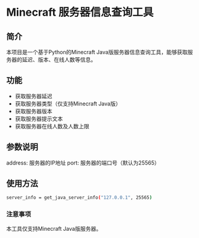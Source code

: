 # Minecraft 服务器信息查询工具
 
## 简介
 
本项目是一个基于Python的Minecraft Java版服务器信息查询工具，能够获取服务器的延迟、版本、在线人数等信息。
 
## 功能
 
- 获取服务器延迟
- 获取服务器类型（仅支持Minecraft Java版）
- 获取服务器版本
- 获取服务器提示文本
- 获取服务器在线人数及人数上限

## 参数说明
address: 服务器的IP地址
port: 服务器的端口号（默认为25565）

## 使用方法
```bash
server_info = get_java_server_info("127.0.0.1", 25565)
```
### 注意事项
本工具仅支持Minecraft Java版服务器。
 

